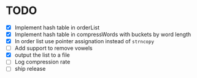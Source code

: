 # TODO
- [x] Implement hash table in orderList
- [x] Implement hash table in compressWords with buckets by word length
- [x] In order list use pointer assignation instead of `strncopy`
- [ ] Add support to remove vowels
- [x] output the list to a file
- [ ] Log compression rate
- [ ] ship release